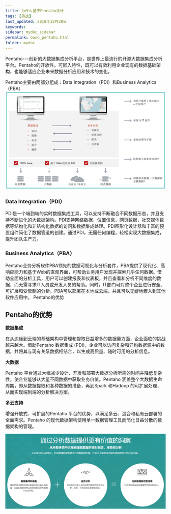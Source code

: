 ```yaml
---
title: 为什么基于Pentaho设计
tags: [筛选]
last_updated: 2018年12月28日
keywords: 
sidebar: mydoc_sidebar
permalink: base_pentaho.html
folder: mydoc
---
```

Pentaho---创新的大数据集成分析平台，是世界上最流行的开源大数据集成分析平台。Pentaho的开放性，可嵌入特性，既可以有效利用企业现有的数据基础架构，也能够适应企业未来数据分析应用和技术的变化。

Pentaho主要由两部分组成：Data Integration（PDI）和Business Analytics（PBA）![pentaho](../../../images/pentaho.png)

### Data Integration（PDI）
PDI是一个端到端的实时数据集成工具，可以支持不断融合不同数据形态，并且支持不断进化的大数据架构。PDI支持网络数据，位置信息，网页数据，社交媒体数据等结构化和非结构化数据的访问和数据集成处理。PDI图形化设计器和丰富的预置组件简化了数据管道的创建。通过PDI，无需任何编程，轻松实现大数据集成，提升团队生产力。
### Business Analytics（PBA）
Pentaho业务分析软件PBA领先的数据可视化与分析套件，PBA提供了现代化、高响应能力和基于Web的直观界面，可帮助业务用户发现并探索几乎任何数据。借助全面的分析工具，用户可以创建报表和仪表板，并且查看和分析不同维度的数据，而无需寻求IT人员或开发人员的帮助。同时，IT部门可对整个企业进行安全、可扩展和受管制的分析。PBA可以部署在本地或云端，并且可以无缝地嵌入到其他软件应用中。
Pentaho的优势

## Pentaho的优势

 **数据集成**

在从边缘到云端的基础架构中管理和提取日益增多的数据量方面，企业面临的挑战越来越大。借助Pentaho 数据集成 (PDI)，企业可以访问复杂和异构数据源中的数据，并将其与现有关系数据相结合，以生成高质量、随时可用的分析信息。

**大数据**

Pentaho 平台通过大幅减少设计、开发和部署大数据分析所需的时间并降低复杂性，使企业能够从大量不同数据中获取业务价值。Pentaho 涵盖整个大数据生命周期，即从数据提取和各种数据的准备，再到Spark 和Hadoop 的可扩展处理，从而实现端到端的分析解决方案。

**多云支持**

增强开放式、可扩展的Pentaho 平台的优势，以满足多云、混合和私有云部署的全面需求。Pentaho 的现代数据架构使用单一数据管理工具而简化日益分散的数据架构的管理。

![pentaho2](../../../images/pentaho2.PNG)